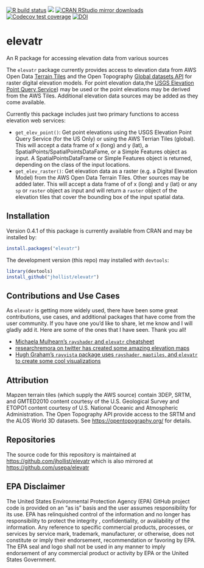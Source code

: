 
[![R build
status](https://github.com/jhollist/elevatr/workflows/R-CMD-check/badge.svg)](https://github.com/jhollist/elevatr/actions)
[![](https://www.r-pkg.org/badges/version/elevatr)](https://www.r-pkg.org/pkg/elevatr)
[![CRAN RStudio mirror
downloads](https://cranlogs.r-pkg.org/badges/elevatr)](https://www.r-pkg.org/pkg/elevatr)
[![Codecov test
coverage](https://codecov.io/gh/jhollist/elevatr/branch/main/graph/badge.svg)](https://codecov.io/gh/jhollist/elevatr?branch=main)
[![DOI](https://zenodo.org/badge/65325400.svg)](https://zenodo.org/badge/latestdoi/65325400)

# elevatr

An R package for accessing elevation data from various sources

The `elevatr` package currently provides access to elevation data from
AWS Open Data [Terrain
Tiles](https://registry.opendata.aws/terrain-tiles/) and the Open
Topography [Global datasets
API](https://opentopography.org/developers#API) for raster digital
elevation models. For point elevation data,the [USGS Elevation Point
Query Service](https://nationalmap.gov/epqs/)) may be used or the point
elevations may be derived from the AWS Tiles. Additional elevation data
sources may be added as they come available.

Currently this package includes just two primary functions to access
elevation web services:

-   `get_elev_point()`: Get point elevations using the USGS Elevation
    Point Query Service (for the US Only) or using the AWS Terrian Tiles
    (global). This will accept a data frame of x (long) and y (lat), a
    SpatialPoints/SpatialPointsDataFame, or a Simple Features object as
    input. A SpatialPointsDataFrame or Simple Features object is
    returned, depending on the class of the input locations.
-   `get_elev_raster()`: Get elevation data as a raster (e.g. a Digital
    Elevation Model) from the AWS Open Data Terrain Tiles. Other sources
    may be added later. This will accept a data frame of of x (long) and
    y (lat) or any `sp` or `raster` object as input and will return a
    `raster` object of the elevation tiles that cover the bounding box
    of the input spatial data.

## Installation

Version 0.4.1 of this package is currently available from CRAN and may
be installed by:

``` r
install.packages("elevatr")
```

The development version (this repo) may installed with `devtools`:

``` r
library(devtools)
install_github("jhollist/elevatr")
```

## Contributions and Use Cases

As `elevatr` is getting more widely used, there have been some great
contributions, use cases, and additional packages that have come from
the user community. If you have one you’d like to share, let me know and
I will gladly add it. Here are some of the ones that I have seen. Thank
you all!

-   [Michaela Mulhearn’s `rayshader` and `elevatr`
    cheatsheet](contributions/mulhearn_rayshader_elevatr_cheatsheet.pdf)
-   [researchremora on twitter has created some amazing elevation
    maps](https://mobile.twitter.com/researchremora/status/1415119197441564672)
-   [Hugh Graham’s `rayvista` package uses `rayshader`, `maptiles`, and
    `elevatr` to create some cool
    visualizations](https://github.com/h-a-graham/rayvista)

## Attribution

Mapzen terrain tiles (which supply the AWS source) contain 3DEP, SRTM,
and GMTED2010 content courtesy of the U.S. Geological Survey and ETOPO1
content courtesy of U.S. National Oceanic and Atmospheric
Administration. The Open Topography API provide access to the SRTM and
the ALOS World 3D datasets. See <https://opentopography.org/> for
details.

## Repositories

The source code for this repository is maintained at
<https://github.com/jhollist/elevatr> which is also mirrored at
<https://github.com/usepa/elevatr>

## EPA Disclaimer

The United States Environmental Protection Agency (EPA) GitHub project
code is provided on an “as is” basis and the user assumes responsibility
for its use. EPA has relinquished control of the information and no
longer has responsibility to protect the integrity , confidentiality, or
availability of the information. Any reference to specific commercial
products, processes, or services by service mark, trademark,
manufacturer, or otherwise, does not constitute or imply their
endorsement, recommendation or favoring by EPA. The EPA seal and logo
shall not be used in any manner to imply endorsement of any commercial
product or activity by EPA or the United States Government.
